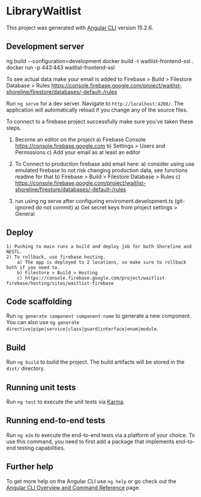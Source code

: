 # LibraryWaitlist

This project was generated with [Angular CLI](https://github.com/angular/angular-cli) version 15.2.6.

## Development server
ng build --configuration=development
docker build -t waitlist-frontend-ssl .
docker run -p 443:443 waitlist-frontend-ssl


To see actual data make your email is added to 
Firebase > Build > Filestore Database > Rules
 https://console.firebase.google.com/project/waitlist-shoreline/firestore/databases/-default-/rules


Run `ng serve` for a dev server. Navigate to `http://localhost:4200/`. The application will automatically reload if you change any of the source files.

To connect to a firebase project successfully make sure you've taken these steps. 
1) Become an editor on the project
    a) Firebase Console https://console.firebase.google.com
    b) Settings > Users and Permissions
    c) Add your email as at least an editor
2) To Connect to production firebase add email here: 
    a) consider using use emulated firebase to not risk changing production data, see functions readme for that
    b) Firebase > Build > Filestore Database > Rules
    c) https://console.firebase.google.com/project/waitlist-shoreline/firestore/databases/-default-/rules
     
3) run using ng serve after configuring enviroment.development.ts (git-ignored do not commit)
    a) Get secret keys from project settings > General

## Deploy
    1) Pushing to main runs a build and deploy job for both Shoreline and NESTL. 
    2) To rollback, use firebase hosting. 
        a) The app is deployed to 2 locations, so make sure to rollback both if you need to. 
        b) Filestore > Build > Hosting
        c) https://console.firebase.google.com/project/waitlist-firebase/hosting/sites/waitlist-firebase

## Code scaffolding

Run `ng generate component component-name` to generate a new component. You can also use `ng generate directive|pipe|service|class|guard|interface|enum|module`.

## Build

Run `ng build` to build the project. The build artifacts will be stored in the `dist/` directory.

## Running unit tests

Run `ng test` to execute the unit tests via [Karma](https://karma-runner.github.io).

## Running end-to-end tests

Run `ng e2e` to execute the end-to-end tests via a platform of your choice. To use this command, you need to first add a package that implements end-to-end testing capabilities.

## Further help

To get more help on the Angular CLI use `ng help` or go check out the [Angular CLI Overview and Command Reference](https://angular.io/cli) page.

